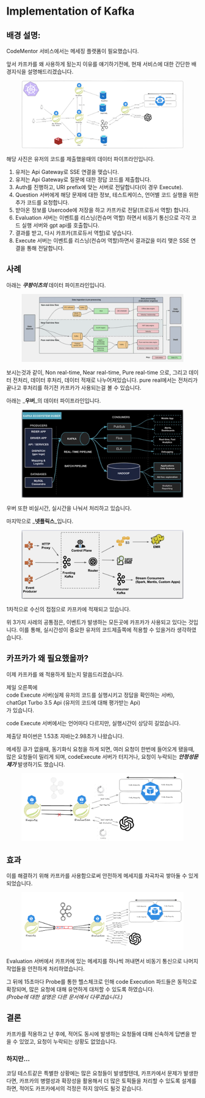 # Implementation of Kafka

## 배경 설명:

CodeMentor 서비스에서는 메세징 플랫폼이 필요했습니다.

앞서 카프카를 왜 사용하게 됬는지 이유를 얘기하기전에, 현재 서비스에 대한 간단한 배경지식을 설명해드리겠습니다.



<figure><img src="../../.gitbook/assets/image (49).png" alt=""><figcaption></figcaption></figure>



해당 사진은 유저의 코드를 제출했을때의 데이터 파이프라인입니다.

1. 유저는 Api Gateway로 SSE 연결을 맺습니다.
2. 유저는 Api Gateway로 질문에 대한 정답 코드를 제출합니다.
3. Auth를 진행하고, URI prefix에 맞는 서버로 전달합니다(이 경우 Execute).
4. Question 서버에게 해당 문제에 대한 정보, 테스트케이스, 언어별 코드 실행을 위한 추가 코드를 요청합니다.
5. 받아온 정보를 Usercode에 저장을 하고 카프카로 전달(프로듀서  역할)  합니다.
6. Evaluation 서버는 이벤트를 리스닝(컨슈머 역할) 하면서 비동기 통신으로 각각 코드 실행 서버와 gpt api를 호출합니다.
7. 결과를 받고, 다시 카프카(프로듀서  역할)로 넣습니다.
8. &#x20;Execute 서버는 이벤트를 리스닝(컨슈머 역할)하면서 결과값을 미리 맺은 SSE 연결을 통해 전달합니다.



## 사례

아래는 _**쿠팡이츠의**_ 데이터 파이프라인입니다.

<figure><img src="../../.gitbook/assets/image (53).png" alt=""><figcaption></figcaption></figure>

보시는것과 같이, Non real-time, Near real-time, Pure real-time 으로, 그리고 데이터 전처리, 데이터 후처리, 데이터 적재로 나누어져있습니다. pure real에서는 전처리가 끝나고 후처리를 하기전 카프카가 사용되는걸 볼 수 있습니다.



아래는 _**우버**_의 데이터 파이프라인입니다.

<figure><img src="../../.gitbook/assets/image (55).png" alt=""><figcaption></figcaption></figure>

우버 또한 비실시간, 실시간을 나눠서 처리하고 있습니다.



마지막으로 _**넷플릭스**_입니다.

<figure><img src="../../.gitbook/assets/image (56).png" alt=""><figcaption></figcaption></figure>

1차적으로 수신의 접점으로 카프카에 적재되고 있습니다.



위 3가지 사레의 공통점은, 이벤트가 발생하는 모든곳에 카프카가 사용되고 있다는 것입니다. 이를 통해, 실시간성이 중요한 유저의 코드제출쪽에 적용할 수 있을거라 생각하였습니다.



## 카프카가 왜 필요했을까?

이제 카프카를 왜 적용하게 됬는지 말씀드리겠습니다.

제일 오른쪽에 \
code Execute 서버(실제 유저의 코드를 실행시키고 정답을 확인하는 서버),\
chatGpt Turbo 3.5 Api (유저의 코드에 대해 평가받는 Api)\
가 있습니다.&#x20;

code Execute 서버에서는 언어마다 다르지만, 실행시간이 상당히 길었습니다.

제출당 파이썬은 1.53초 자바는2.98초가 나왔습니다.

메세징 큐가 없을때, 동기화식 요청을 하게 되면, 여러 요청이 한번에 들어오게 됐을때, 많은 요청들이 밀리게 되며,  codeExecute 서버가 터지거나, 요청이 누락되는 _**안정성문제가**_ 발생하기도 했습니다.

<figure><img src="../../.gitbook/assets/image (51).png" alt=""><figcaption></figcaption></figure>

##

## 효과

이를 해결하기 위해 카프카를 사용함으로써 안전하게 메세지를 차곡차곡 쌓아둘 수 있게 되었습니다.

<figure><img src="../../.gitbook/assets/image (52).png" alt=""><figcaption></figcaption></figure>

Evaluation 서버에서 카프카에 있는 메세지를 하나씩 꺼내면서 비동기 통신으로 나머지 작업들을 안전하게 처리하였습니다.

그 뒤에 15초마다 Probe를 통한 헬스체크로 인해 code Execution 파드들은 동적으로 확장되며, 많은 요청에 대해 유연하게 대처할 수 있도록 하였습니다.\
_(Probe에 대한 설명은 다른 문서에서 다루겠습니다.)_



## 결론

카프카를 적용하고 난 후에, 적어도 동시에 발생하는 요청들에 대해 신속하게 답변을 받을 수 있었고, 요청이 누락되는 상황도 없었습니다.

### 하지만...

코딩 테스트같은 특별한 상황에는 많은 요청들이 발생할텐데, 카프카에서 문제가 발생한다면, 카프카의 병렬성과 확장성을 활용해서 더 많은 토픽들을 처리할 수 있도록 설계를 하면, 적어도 카프카에서의 걱정은 하지 않아도 될것 같습니다.

